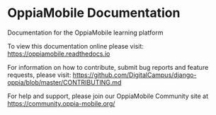 OppiaMobile Documentation
===========================

Documentation for the OppiaMobile learning platform

To view this documentation online please visit: https://oppiamobile.readthedocs.io

For information on how to contribute, submit bug reports and feature requests, please visit: https://github.com/DigitalCampus/django-oppia/blob/master/CONTRIBUTING.md

For help and support, please join our OppiaMobile Community site at https://community.oppia-mobile.org/ 


